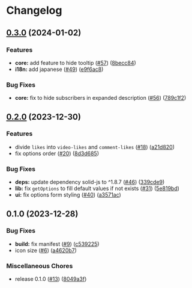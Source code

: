 # Changelog

## [0.3.0](https://github.com/noriapi/hide-youtube-numbers/compare/hide-youtube-numbers-v0.2.0...hide-youtube-numbers-v0.3.0) (2024-01-02)


### Features

* **core:** add feature to hide tooltip ([#57](https://github.com/noriapi/hide-youtube-numbers/issues/57)) ([8becc84](https://github.com/noriapi/hide-youtube-numbers/commit/8becc8454f726bd26f0b6210ca04af39de990dd6))
* **i18n:** add japanese ([#49](https://github.com/noriapi/hide-youtube-numbers/issues/49)) ([e9f6ac8](https://github.com/noriapi/hide-youtube-numbers/commit/e9f6ac89fc5c91e04f8f0aa12414445e7f6833a1))


### Bug Fixes

* **core:** fix to hide subscribers in expanded description ([#56](https://github.com/noriapi/hide-youtube-numbers/issues/56)) ([789c1f2](https://github.com/noriapi/hide-youtube-numbers/commit/789c1f2bc983b7129e5819024662e62fdbaffe5d))

## [0.2.0](https://github.com/noriapi/hide-youtube-numbers/compare/hide-youtube-numbers-v0.1.0...hide-youtube-numbers-v0.2.0) (2023-12-30)


### Features

* divide `likes` into `video-likes` and `comment-likes` ([#18](https://github.com/noriapi/hide-youtube-numbers/issues/18)) ([a21d820](https://github.com/noriapi/hide-youtube-numbers/commit/a21d820c201925039a7186d418eee67c0c374e86))
* fix options order ([#20](https://github.com/noriapi/hide-youtube-numbers/issues/20)) ([8d3d685](https://github.com/noriapi/hide-youtube-numbers/commit/8d3d6855bbcd1cc82c902342e372746c579623db))


### Bug Fixes

* **deps:** update dependency solid-js to ^1.8.7 ([#46](https://github.com/noriapi/hide-youtube-numbers/issues/46)) ([339cde9](https://github.com/noriapi/hide-youtube-numbers/commit/339cde99f896da4d48c1374dc674b08978f4bcd8))
* **lib:** fix `getOptions` to fill default values if not exists ([#31](https://github.com/noriapi/hide-youtube-numbers/issues/31)) ([5e819bd](https://github.com/noriapi/hide-youtube-numbers/commit/5e819bd2cf92c55445e2ed669196c951bd3593e9))
* **ui:** fix options form styling ([#40](https://github.com/noriapi/hide-youtube-numbers/issues/40)) ([a3571ac](https://github.com/noriapi/hide-youtube-numbers/commit/a3571ac7eb036a66b4aebf7c54f4b60944d1446b))

## 0.1.0 (2023-12-28)


### Bug Fixes

* **build:** fix manifest ([#9](https://github.com/noriapi/hide-youtube-numbers/issues/9)) ([c539225](https://github.com/noriapi/hide-youtube-numbers/commit/c5392253db5bab850f7b8aa39da2dbde9de84f3a))
* icon size ([#6](https://github.com/noriapi/hide-youtube-numbers/issues/6)) ([a4620b7](https://github.com/noriapi/hide-youtube-numbers/commit/a4620b7424fa0322d1fe74ee21840ddda31f6df7))


### Miscellaneous Chores

* release 0.1.0 ([#13](https://github.com/noriapi/hide-youtube-numbers/issues/13)) ([8049a3f](https://github.com/noriapi/hide-youtube-numbers/commit/8049a3f491ff193374093592e44a1225104f24f9))

